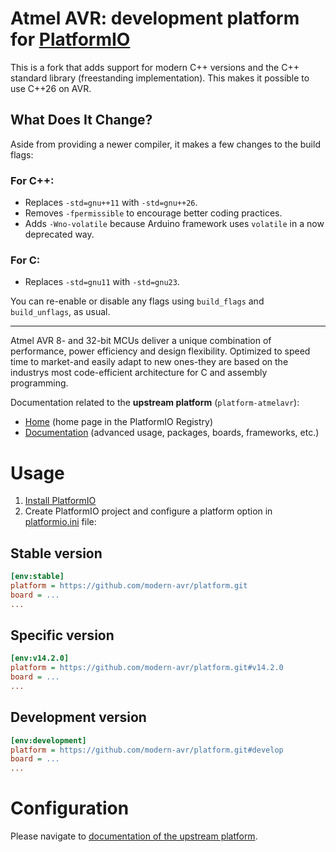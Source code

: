 # Atmel AVR: development platform for [PlatformIO](https://platformio.org)

<!--[![Build Status](https://github.com/modern-avr/platform/workflows/Examples/badge.svg)](https://github.com/modern-avr/platform/actions)-->

This is a fork that adds support for modern C++ versions and the C++ standard library (freestanding implementation). This makes it possible to use C++26 on AVR.

## What Does It Change?

Aside from providing a newer compiler, it makes a few changes to the build flags:

### For C++:
- Replaces `-std=gnu++11` with `-std=gnu++26`.
- Removes `-fpermissible` to encourage better coding practices.
- Adds `-Wno-volatile` because Arduino framework uses `volatile` in a now deprecated way.

### For C:
- Replaces `-std=gnu11` with `-std=gnu23`.

You can re-enable or disable any flags using `build_flags` and `build_unflags`, as usual.

---

Atmel AVR 8- and 32-bit MCUs deliver a unique combination of performance, power efficiency and design flexibility. Optimized to speed time to market-and easily adapt to new ones-they are based on the industrys most code-efficient architecture for C and assembly programming.

Documentation related to the **upstream platform** (`platform-atmelavr`):

* [Home](https://registry.platformio.org/platforms/platformio/atmelavr) (home page in the PlatformIO Registry)
* [Documentation](https://docs.platformio.org/page/platforms/atmelavr.html) (advanced usage, packages, boards, frameworks, etc.)

# Usage

1. [Install PlatformIO](https://platformio.org)
2. Create PlatformIO project and configure a platform option in [platformio.ini](https://docs.platformio.org/page/projectconf.html) file:

## Stable version

```ini
[env:stable]
platform = https://github.com/modern-avr/platform.git
board = ...
...
```

## Specific version

```ini
[env:v14.2.0]
platform = https://github.com/modern-avr/platform.git#v14.2.0
board = ...
...
```

## Development version

```ini
[env:development]
platform = https://github.com/modern-avr/platform.git#develop
board = ...
...
```

# Configuration

Please navigate to [documentation of the upstream platform](https://docs.platformio.org/page/platforms/atmelavr.html).

